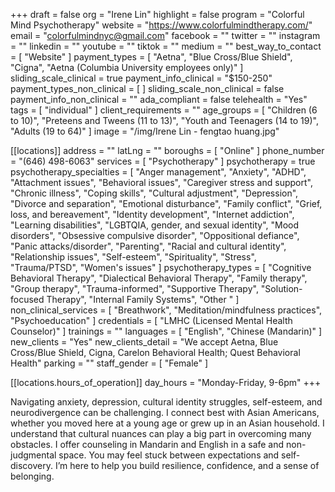 +++
draft = false
org = "Irene Lin"
highlight = false
program = "Colorful Mind Psychotherapy"
website = "https://www.colorfulmindtherapy.com/"
email = "colorfulmindnyc@gmail.com"
facebook = ""
twitter = ""
instagram = ""
linkedin = ""
youtube = ""
tiktok = ""
medium = ""
best_way_to_contact = [ "Website" ]
payment_types = [
  "Aetna",
  "Blue Cross/Blue Shield",
  "Cigna",
  "Aetna (Columbia University employees only)"
]
sliding_scale_clinical = true
payment_info_clinical = "$150-250"
payment_types_non_clinical = [ ]
sliding_scale_non_clinical = false
payment_info_non_clinical = ""
ada_compliant = false
telehealth = "Yes"
tags = [ "individual" ]
client_requirements = ""
age_groups = [
  "Children (6 to 10)",
  "Preteens and Tweens (11 to 13)",
  "Youth and Teenagers (14 to 19)",
  "Adults (19 to 64)"
]
image = "/img/Irene Lin - fengtao huang.jpg"

[[locations]]
address = ""
latLng = ""
boroughs = [ "Online" ]
phone_number = "(646) 498-6063"
services = [ "Psychotherapy" ]
psychotherapy = true
psychotherapy_specialties = [
  "Anger management",
  "Anxiety",
  "ADHD",
  "Attachment issues",
  "Behavioral issues",
  "Caregiver stress and support",
  "Chronic illness",
  "Coping skills",
  "Cultural adjustment",
  "Depression",
  "Divorce and separation",
  "Emotional disturbance",
  "Family conflict",
  "Grief, loss, and bereavement",
  "Identity development",
  "Internet addiction",
  "Learning disabilities",
  "LGBTQIA, gender, and sexual identity",
  "Mood disorders",
  "Obsessive compulsive disorder",
  "Oppositional defiance",
  "Panic attacks/disorder",
  "Parenting",
  "Racial and cultural identity",
  "Relationship issues",
  "Self-esteem",
  "Spirituality",
  "Stress",
  "Trauma/PTSD",
  "Women's issues"
]
psychotherapy_types = [
  "Cognitive Behavioral Therapy",
  "Dialectical Behavioral Therapy",
  "Family therapy",
  "Group therapy",
  "Trauma-informed",
  "Supportive Therapy",
  "Solution-focused Therapy",
  "Internal Family Systems",
  "Other "
]
non_clinical_services = [
  "Breathwork",
  "Meditation/mindfulness practices",
  "Psychoeducation"
]
credentials = [ "LMHC (Licensed Mental Health Counselor)" ]
trainings = ""
languages = [ "English", "Chinese (Mandarin)" ]
new_clients = "Yes"
new_clients_detail = "We accept Aetna, Blue Cross/Blue Shield, Cigna, Carelon Behavioral Health; Quest Behavioral Health"
parking = ""
staff_gender = [ "Female" ]

  [[locations.hours_of_operation]]
  day_hours = "Monday-Friday, 9-6pm"
+++


Navigating anxiety, depression, cultural identity struggles, self-esteem, and neurodivergence can be challenging. I connect best with Asian Americans, whether you moved here at a young age or grew up in an Asian household. I understand that cultural nuances can play a big part in overcoming many obstacles. I offer counseling in Mandarin and English in a safe and non-judgmental space. You may feel stuck between expectations and self-discovery. I’m here to help you build resilience, confidence, and a sense of belonging. 
